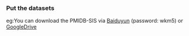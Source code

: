 ### Put the datasets 

eg:You can download the PMIDB-SIS via [Baiduyun](https://pan.baidu.com/s/1yY_Xd3cm2l8DFJzijrlm5w) (password: wkm5) or [GoogleDrive](https://drive.google.com/file/d/1PzoSv5F7FBP-8HTEf5t3nwAGli_3ARTH/view?usp=sharing)

